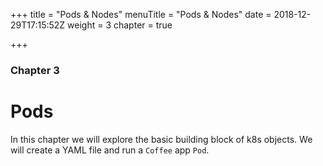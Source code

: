 +++
title = "Pods & Nodes"
menuTitle = "Pods & Nodes"
date = 2018-12-29T17:15:52Z
weight = 3
chapter = true

+++
### Chapter 3

# Pods

In this chapter we will explore the basic building block of k8s objects.
We will create a YAML file and run a `Coffee` app `Pod`.
